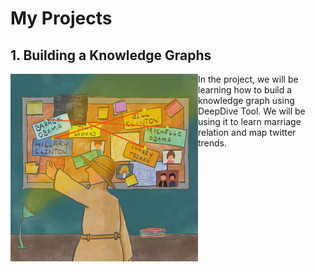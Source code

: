 # My Projects

## 1. Building a Knowledge Graphs
<img align="left" width="300" height="300" src="img/1_knowledge_graphs.jpeg">
In the project, we will be learning how to build a knowledge graph using DeepDive Tool. We will be using it to learn marriage relation and map twitter trends.
